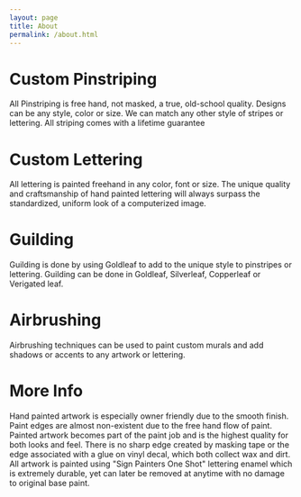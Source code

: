 ```yaml
---
layout: page
title: About
permalink: /about.html
---
```


Custom Pinstriping 
=====================================

All Pinstriping is free hand, not masked, a true, old-school quality. 
Designs can be any style, color or size. We can match any other style of stripes or
lettering. All striping comes with a lifetime guarantee

Custom Lettering 
=====================================
All lettering is painted freehand in any color, font or size. The unique quality
and craftsmanship of hand painted lettering will always surpass the standardized,
uniform look of a computerized image.

Guilding 
=====================================
Guilding is done by using Goldleaf to add to the unique style to pinstripes or
lettering. Guilding can be done in Goldleaf, Silverleaf, Copperleaf or Verigated leaf.

Airbrushing 
=====================================
Airbrushing techniques can be used to paint custom murals and add
shadows or accents to any artwork or lettering.

More Info 
=====================================
Hand painted artwork is especially owner friendly due to the smooth finish.
Paint edges are almost non-existent due to the free hand flow of paint. Painted
artwork becomes part of the paint job and is the highest quality for both looks
and feel. There is no sharp edge created by masking tape or the edge associated
with a glue on vinyl decal, which both collect wax and dirt. All artwork is painted
using "Sign Painters One Shot" lettering enamel which is extremely durable, yet
can later be removed at anytime with no damage to original base paint.

